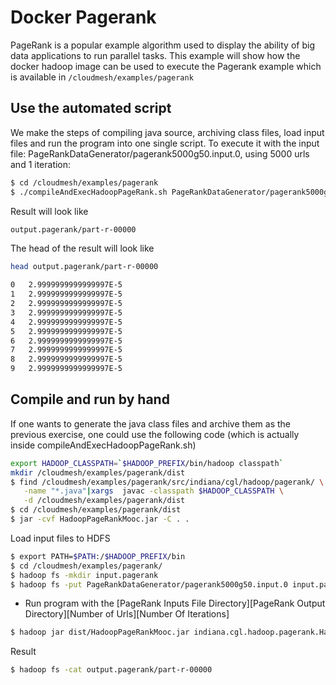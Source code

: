 # Docker Pagerank

PageRank is a popular example algorithm used to display the ability of big data applications to run parallel tasks. This
example will show how the docker hadoop image can be used to execute the Pagerank example which is available in
 `/cloudmesh/examples/pagerank`

## Use the automated script

We make the steps of compiling java source, archiving class files,
load input files and run the program into one single script. To
execute it with the input file:
PageRankDataGenerator/pagerank5000g50.input.0, using 5000 urls and 1
iteration:

```bash
$ cd /cloudmesh/examples/pagerank
$ ./compileAndExecHadoopPageRank.sh PageRankDataGenerator/pagerank5000g50.input.0 5000 1
```

Result will look like

```bash
output.pagerank/part-r-00000
```

The head of the result will look like

```bash
head output.pagerank/part-r-00000
```
```bash
0	2.9999999999999997E-5
1	2.9999999999999997E-5
2	2.9999999999999997E-5
3	2.9999999999999997E-5
4	2.9999999999999997E-5
5	2.9999999999999997E-5
6	2.9999999999999997E-5
7	2.9999999999999997E-5
8	2.9999999999999997E-5
9	2.9999999999999997E-5
```
## Compile and run by hand

If one wants to generate the java class files and archive them as the
previous exercise, one could use the following code (which is actually
inside compileAndExecHadoopPageRank.sh)

```bash
export HADOOP_CLASSPATH=`$HADOOP_PREFIX/bin/hadoop classpath`
mkdir /cloudmesh/examples/pagerank/dist
$ find /cloudmesh/examples/pagerank/src/indiana/cgl/hadoop/pagerank/ \
   -name "*.java"|xargs  javac -classpath $HADOOP_CLASSPATH \
   -d /cloudmesh/examples/pagerank/dist
$ cd /cloudmesh/examples/pagerank/dist
$ jar -cvf HadoopPageRankMooc.jar -C . .
```

Load input files to HDFS

```bash
$ export PATH=$PATH:/$HADOOP_PREFIX/bin
$ cd /cloudmesh/examples/pagerank/
$ hadoop fs -mkdir input.pagerank
$ hadoop fs -put PageRankDataGenerator/pagerank5000g50.input.0 input.pagerank
```

* Run program with the [PageRank Inputs File Directory][PageRank Output Directory][Number of Urls][Number Of Iterations]

```bash
$ hadoop jar dist/HadoopPageRankMooc.jar indiana.cgl.hadoop.pagerank.HadoopPageRank input.pagerank output.pagerank 5000 1
```

Result

```bash
$ hadoop fs -cat output.pagerank/part-r-00000
```
